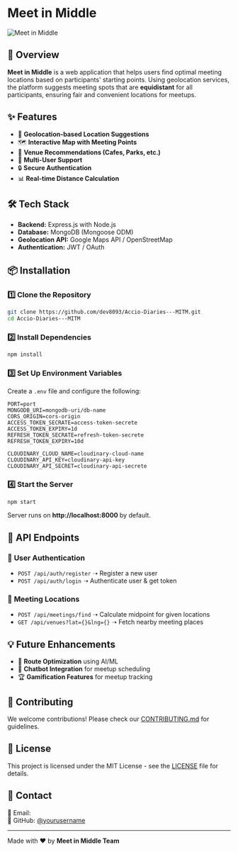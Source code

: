 # Meet in Middle

![Meet in Middle](https://your-image-url.com/banner.png) <!-- Replace with an actual banner image -->

## 🚀 Overview
**Meet in Middle** is a web application that helps users find optimal meeting locations based on participants' starting points. Using geolocation services, the platform suggests meeting spots that are **equidistant** for all participants, ensuring fair and convenient locations for meetups.

## ✨ Features
- 📍 **Geolocation-based Location Suggestions**
- 🗺️ **Interactive Map with Meeting Points**
- 🏪 **Venue Recommendations (Cafes, Parks, etc.)**
- 👥 **Multi-User Support**
- 🔒 **Secure Authentication**
- 📊 **Real-time Distance Calculation**

## 🛠️ Tech Stack
- **Backend:** Express.js with Node.js
- **Database:** MongoDB (Mongoose ODM)
- **Geolocation API:** Google Maps API / OpenStreetMap
- **Authentication:** JWT / OAuth

## 📦 Installation
### 1️⃣ Clone the Repository
```sh
git clone https://github.com/dev8093/Accio-Diaries---MITM.git
cd Accio-Diaries---MITM
```
### 2️⃣ Install Dependencies
```sh
npm install
```
### 3️⃣ Set Up Environment Variables
Create a `.env` file and configure the following:
```env
PORT=port
MONGODB_URI=mongodb-uri/db-name
CORS_ORIGIN=cors-origin
ACCESS_TOKEN_SECRATE=access-token-secrete
ACCESS_TOKEN_EXPIRY=1d
REFRESH_TOKEN_SECRATE=refresh-token-secrete
REFRESH_TOKEN_EXPIRY=10d

CLOUDINARY_CLOUD_NAME=cloudinary-cloud-name
CLOUDINARY_API_KEY=cloudinary-api-key
CLOUDINARY_API_SECRET=cloudinary-api-secrete
```

### 4️⃣ Start the Server
```sh
npm start
```
Server runs on **http://localhost:8000** by default.

## 📖 API Endpoints
### 🔹 **User Authentication**
- `POST /api/auth/register` ➝ Register a new user
- `POST /api/auth/login` ➝ Authenticate user & get token

### 🔹 **Meeting Locations**
- `POST /api/meetings/find` ➝ Calculate midpoint for given locations
- `GET /api/venues?lat={}&lng={}` ➝ Fetch nearby meeting places

## 💡 Future Enhancements
- 📍 **Route Optimization** using AI/ML
- 🤖 **Chatbot Integration** for meetup scheduling
- 🏆 **Gamification Features** for meetup tracking

## 🤝 Contributing
We welcome contributions! Please check our [CONTRIBUTING.md](CONTRIBUTING.md) for guidelines.

## 📜 License
This project is licensed under the MIT License - see the [LICENSE](LICENSE) file for details.

## 📨 Contact
📧 Email:   
🔗 GitHub: [@yourusername]()  

---
Made with ❤️ by **Meet in Middle Team**

